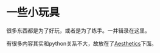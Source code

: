 # 一些小玩具

很多东西都是为了好玩，或者是为了练手。一并辑录在这里。

有很多内容其实和python关系不大，故放在了[Aesthetics](../../aesthetics/index.md)下面。
